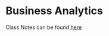 # Business Analytics

Class Notes can be found [here](https://daffodil-brand-804.notion.site/Business-Analytics-Class-Notes-10252d8e3f6d80e9ac88c5e1e61881ad)
